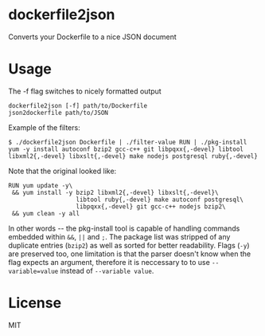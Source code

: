 # dockerfile2json
Converts your Dockerfile to a nice JSON document

Usage
=====

The -f flag switches to nicely formatted output

```
dockerfile2json [-f] path/to/Dockerfile
json2dockerfile path/to/JSON
```

Example of the filters:

```
$ ./dockerfile2json Dockerfile | ./filter-value RUN | ./pkg-install 
yum -y install autoconf bzip2 gcc-c++ git libpqxx{,-devel} libtool libxml2{,-devel} libxslt{,-devel} make nodejs postgresql ruby{,-devel}
```

Note that the original looked like:

```
RUN yum update -y\
 && yum install -y bzip2 libxml2{,-devel} libxslt{,-devel}\
                   libtool ruby{,-devel} make autoconf postgresql\
                   libpqxx{,-devel} git gcc-c++ nodejs bzip2\
 && yum clean -y all
```

In other words -- the pkg-install tool is capable of handling commands embedded within `&&`, `||` and `;`.
The package list was stripped of any duplicate entries (`bzip2`) as well as sorted for better readability.
Flags (`-y`) are preserved too, one limitation is that the parser doesn't know when the flag expects an 
argument, therefore it is neccessary to to use `--variable=value` instead of `--variable value`.

License
=======

MIT
